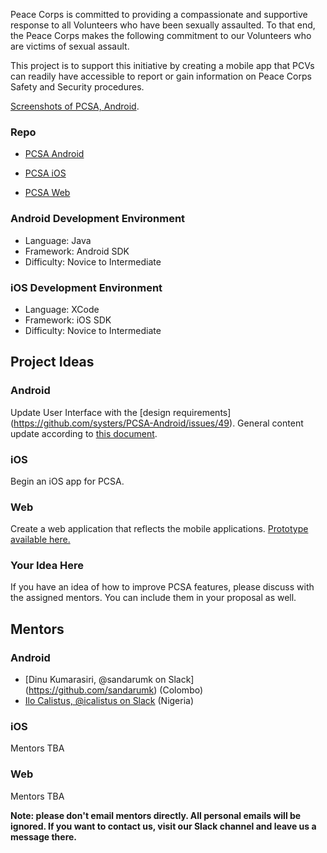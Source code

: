 Peace Corps is committed to providing a compassionate and supportive response to all Volunteers who have been sexually assaulted. To that end, the Peace Corps makes the following commitment to our Volunteers who are victims of sexual assault. 

This project is to support this initiative by creating a mobile app that PCVs can readily have accessible to report or gain information on Peace Corps Safety and Security procedures.

[Screenshots of PCSA, Android](https://github.com/systers/PCSA-Android/tree/develop/screenshots).

### Repo
* [PCSA Android](https://github.com/systers/PCSA-Android)

* [PCSA iOS](https://github.com/systers/PCSA-iOS)

* [PCSA Web](https://github.com/systers/PCSA-web/issues)

### Android Development Environment

* Language: Java 
* Framework: Android SDK
* Difficulty: Novice to Intermediate

### iOS Development Environment

* Language: XCode
* Framework: iOS SDK
* Difficulty: Novice to Intermediate

## Project Ideas

### Android
Update User Interface with the [design requirements] (https://github.com/systers/PCSA-Android/issues/49).
General content update according to [this document](https://drive.google.com/open?id=0B8cm8EBZg0GaQy1CUkRUOXhWZUE).

### iOS
Begin an iOS app for PCSA.

### Web
Create a web application that reflects the mobile applications. [Prototype available here.](https://github.com/peacecorps/PCSA-web/issues/1)

### Your Idea Here

If you have an idea of how to improve PCSA features, please discuss with the assigned mentors. You can include them in your proposal as well. 

## Mentors
### Android
* [Dinu Kumarasiri, @sandarumk on Slack] (https://github.com/sandarumk) (Colombo)
* [Ilo Calistus, @icalistus on Slack](https://github.com/calistus) (Nigeria)

### iOS
Mentors TBA

### Web
Mentors TBA


**Note: please don't email mentors directly. All personal emails will be ignored. If you want to contact us, visit our Slack channel and leave us a message there.**